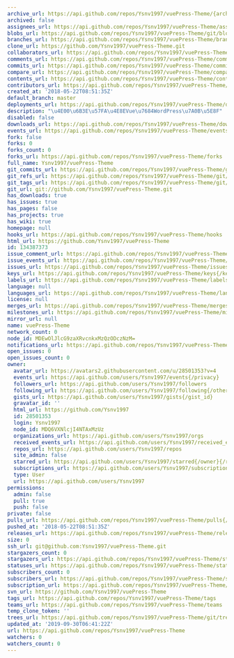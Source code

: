 ```yaml
---
archive_url: https://api.github.com/repos/Ysnv1997/vuePress-Theme/{archive_format}{/ref}
archived: false
assignees_url: https://api.github.com/repos/Ysnv1997/vuePress-Theme/assignees{/user}
blobs_url: https://api.github.com/repos/Ysnv1997/vuePress-Theme/git/blobs{/sha}
branches_url: https://api.github.com/repos/Ysnv1997/vuePress-Theme/branches{/branch}
clone_url: https://github.com/Ysnv1997/vuePress-Theme.git
collaborators_url: https://api.github.com/repos/Ysnv1997/vuePress-Theme/collaborators{/collaborator}
comments_url: https://api.github.com/repos/Ysnv1997/vuePress-Theme/comments{/number}
commits_url: https://api.github.com/repos/Ysnv1997/vuePress-Theme/commits{/sha}
compare_url: https://api.github.com/repos/Ysnv1997/vuePress-Theme/compare/{base}...{head}
contents_url: https://api.github.com/repos/Ysnv1997/vuePress-Theme/contents/{+path}
contributors_url: https://api.github.com/repos/Ysnv1997/vuePress-Theme/contributors
created_at: '2018-05-22T08:51:35Z'
default_branch: master
deployments_url: https://api.github.com/repos/Ysnv1997/vuePress-Theme/deployments
description: "\u4E00\u6B3E\u57FA\u4E8EVue\u7684WordPress\u7A0B\u5E8F"
disabled: false
downloads_url: https://api.github.com/repos/Ysnv1997/vuePress-Theme/downloads
events_url: https://api.github.com/repos/Ysnv1997/vuePress-Theme/events
fork: false
forks: 0
forks_count: 0
forks_url: https://api.github.com/repos/Ysnv1997/vuePress-Theme/forks
full_name: Ysnv1997/vuePress-Theme
git_commits_url: https://api.github.com/repos/Ysnv1997/vuePress-Theme/git/commits{/sha}
git_refs_url: https://api.github.com/repos/Ysnv1997/vuePress-Theme/git/refs{/sha}
git_tags_url: https://api.github.com/repos/Ysnv1997/vuePress-Theme/git/tags{/sha}
git_url: git://github.com/Ysnv1997/vuePress-Theme.git
has_downloads: true
has_issues: true
has_pages: false
has_projects: true
has_wiki: true
homepage: null
hooks_url: https://api.github.com/repos/Ysnv1997/vuePress-Theme/hooks
html_url: https://github.com/Ysnv1997/vuePress-Theme
id: 134387373
issue_comment_url: https://api.github.com/repos/Ysnv1997/vuePress-Theme/issues/comments{/number}
issue_events_url: https://api.github.com/repos/Ysnv1997/vuePress-Theme/issues/events{/number}
issues_url: https://api.github.com/repos/Ysnv1997/vuePress-Theme/issues{/number}
keys_url: https://api.github.com/repos/Ysnv1997/vuePress-Theme/keys{/key_id}
labels_url: https://api.github.com/repos/Ysnv1997/vuePress-Theme/labels{/name}
language: null
languages_url: https://api.github.com/repos/Ysnv1997/vuePress-Theme/languages
license: null
merges_url: https://api.github.com/repos/Ysnv1997/vuePress-Theme/merges
milestones_url: https://api.github.com/repos/Ysnv1997/vuePress-Theme/milestones{/number}
mirror_url: null
name: vuePress-Theme
network_count: 0
node_id: MDEwOlJlcG9zaXRvcnkxMzQzODczNzM=
notifications_url: https://api.github.com/repos/Ysnv1997/vuePress-Theme/notifications{?since,all,participating}
open_issues: 0
open_issues_count: 0
owner:
  avatar_url: https://avatars2.githubusercontent.com/u/28501353?v=4
  events_url: https://api.github.com/users/Ysnv1997/events{/privacy}
  followers_url: https://api.github.com/users/Ysnv1997/followers
  following_url: https://api.github.com/users/Ysnv1997/following{/other_user}
  gists_url: https://api.github.com/users/Ysnv1997/gists{/gist_id}
  gravatar_id: ''
  html_url: https://github.com/Ysnv1997
  id: 28501353
  login: Ysnv1997
  node_id: MDQ6VXNlcjI4NTAxMzUz
  organizations_url: https://api.github.com/users/Ysnv1997/orgs
  received_events_url: https://api.github.com/users/Ysnv1997/received_events
  repos_url: https://api.github.com/users/Ysnv1997/repos
  site_admin: false
  starred_url: https://api.github.com/users/Ysnv1997/starred{/owner}{/repo}
  subscriptions_url: https://api.github.com/users/Ysnv1997/subscriptions
  type: User
  url: https://api.github.com/users/Ysnv1997
permissions:
  admin: false
  pull: true
  push: false
private: false
pulls_url: https://api.github.com/repos/Ysnv1997/vuePress-Theme/pulls{/number}
pushed_at: '2018-05-22T08:51:35Z'
releases_url: https://api.github.com/repos/Ysnv1997/vuePress-Theme/releases{/id}
size: 0
ssh_url: git@github.com:Ysnv1997/vuePress-Theme.git
stargazers_count: 0
stargazers_url: https://api.github.com/repos/Ysnv1997/vuePress-Theme/stargazers
statuses_url: https://api.github.com/repos/Ysnv1997/vuePress-Theme/statuses/{sha}
subscribers_count: 0
subscribers_url: https://api.github.com/repos/Ysnv1997/vuePress-Theme/subscribers
subscription_url: https://api.github.com/repos/Ysnv1997/vuePress-Theme/subscription
svn_url: https://github.com/Ysnv1997/vuePress-Theme
tags_url: https://api.github.com/repos/Ysnv1997/vuePress-Theme/tags
teams_url: https://api.github.com/repos/Ysnv1997/vuePress-Theme/teams
temp_clone_token: ''
trees_url: https://api.github.com/repos/Ysnv1997/vuePress-Theme/git/trees{/sha}
updated_at: '2019-09-30T06:41:22Z'
url: https://api.github.com/repos/Ysnv1997/vuePress-Theme
watchers: 0
watchers_count: 0
---
```


